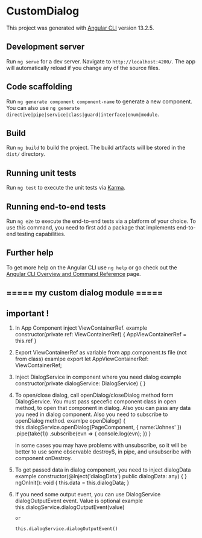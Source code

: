 # CustomDialog

This project was generated with [Angular CLI](https://github.com/angular/angular-cli) version 13.2.5.

## Development server

Run `ng serve` for a dev server. Navigate to `http://localhost:4200/`. The app will automatically reload if you change any of the source files.

## Code scaffolding

Run `ng generate component component-name` to generate a new component. You can also use `ng generate directive|pipe|service|class|guard|interface|enum|module`.

## Build

Run `ng build` to build the project. The build artifacts will be stored in the `dist/` directory.

## Running unit tests

Run `ng test` to execute the unit tests via [Karma](https://karma-runner.github.io).

## Running end-to-end tests

Run `ng e2e` to execute the end-to-end tests via a platform of your choice. To use this command, you need to first add a package that implements end-to-end testing capabilities.

## Further help

To get more help on the Angular CLI use `ng help` or go check out the [Angular CLI Overview and Command Reference](https://angular.io/cli) page.

## ===== my custom dialog module =====

## important !
1.  In App Component inject ViewContainerRef.
    example 
        constructor(private ref: ViewContainerRef) { AppViewContainerRef = this.ref }

2.  Export ViewContainerRef as variable from app.component.ts file (not from class)
    examlpe
        export let AppViewContainerRef: ViewContainerRef;
        
3.  Inject DialogService in component where you need dialog
    example
        constructor(private dialogService: DialogService) { }

4.  To open/close dialog, call openDialog/closeDialog method form DialogService.
    You must pass specefic component class in open method, to open that component
    in dialog. Also you can pass any data you need in dialog component.
    Also you need to subscribe to openDialog method.
    examlpe
          openDialog() {
            this.dialogService.openDialog(PageComponent, { name:'Johnes' })
            .pipe(take(1))
            .subscribe(evn => {
            console.log(evn);
            })
        }
    
    in some cases you may have problems with unsubscribe, so it will be better to
    use some observable destroy$, in pipe, and unsubscribe with component onDestroy.

5.  To get passed data in dialog component, you need to inject dialogData
    example 
      constructor(@Inject('dialogData') public dialogData: any) { }
        ngOnInit(): void {
            this.data = this.dialogData;
        }
    
6.  If you need some output event, you can use DialogService dialogOutputEvent event.
    Value is optional
    example
        this.dialogService.dialogOutputEvent(value)
        
        or

        this.dialogService.dialogOutputEvent()
        